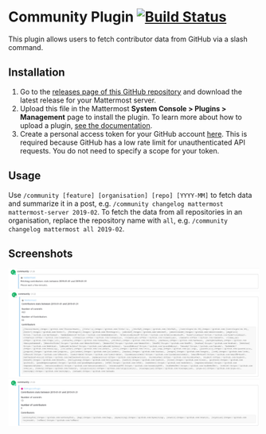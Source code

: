 # Community Plugin [![Build Status](https://travis-ci.org/mattermost/mattermost-plugin-community.svg?branch=master)](https://travis-ci.org/mattermost/mattermost-plugin-community)

This plugin allows users to fetch contributor data from GitHub via a slash command.

## Installation
1. Go to the [releases page of this GitHub repository](https://github.com/mattermost/mattermost-plugin-community/releases/latest) and download the latest release for your Mattermost server.
2. Upload this file in the Mattermost **System Console > Plugins > Management** page to install the plugin. To learn more about how to upload a plugin, [see the documentation](https://docs.mattermost.com/administration/plugins.html#plugin-uploads).
3. Create a personal access token for your GitHub account [here](https://github.com/settings/tokens). This is required because GitHub has a low rate limit for unauthenticated API requests. You do not need to specify a scope for your token.

## Usage
Use `/community [feature] [organisation] [repo] [YYYY-MM]` to fetch data and summarize it in a post, e.g. `/community changelog mattermost mattermost-server 2019-02`. To fetch the data from all repositories in an organisation, replace the repository name with `all`, e.g. `/community changelog mattermost all 2019-02`.

## Screenshots
![Fetching data](images/fetching.png)
![Mattermost contributors](images/mattermost_all.png)
![Hugo contributors](images/gohugo_hugo.png)
